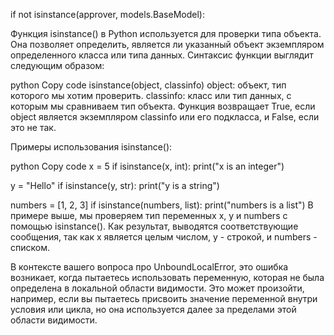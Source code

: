 if not isinstance(approver, models.BaseModel):


Функция isinstance() в Python используется для проверки типа объекта. Она позволяет определить, является ли указанный объект экземпляром определенного класса или типа данных. Синтаксис функции выглядит следующим образом:

python
Copy code
isinstance(object, classinfo)
object: объект, тип которого мы хотим проверить.
classinfo: класс или тип данных, с которым мы сравниваем тип объекта.
Функция возвращает True, если object является экземпляром classinfo или его подкласса, и False, если это не так.

Примеры использования isinstance():

python
Copy code
x = 5
if isinstance(x, int):
    print("x is an integer")

y = "Hello"
if isinstance(y, str):
    print("y is a string")

numbers = [1, 2, 3]
if isinstance(numbers, list):
    print("numbers is a list")
В примере выше, мы проверяем тип переменных x, y и numbers с помощью isinstance(). Как результат, выводятся соответствующие сообщения, так как x является целым числом, y - строкой, и numbers - списком.

В контексте вашего вопроса про UnboundLocalError, это ошибка возникает, когда пытаетесь использовать переменную, которая не была определена в локальной области видимости. Это может произойти, например, если вы пытаетесь присвоить значение переменной внутри условия или цикла, но она используется далее за пределами этой области видимости.